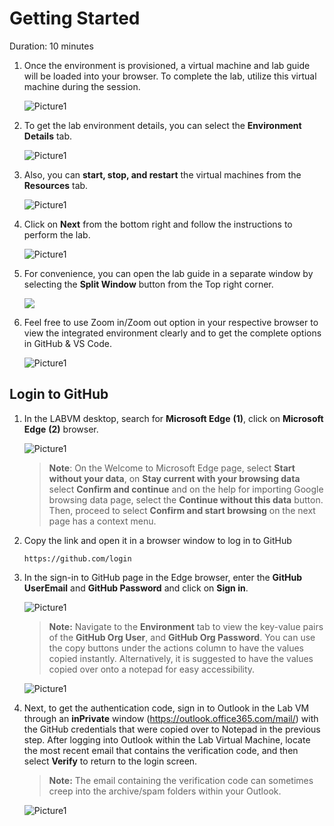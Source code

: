 # Getting Started

Duration: 10 minutes

1. Once the environment is provisioned, a virtual machine and lab guide will be loaded into your browser. To complete the lab, utilize this virtual machine during the session.
 
   ![Picture1](./images/gt1.1.png)

1. To get the lab environment details, you can select the **Environment Details** tab.

    ![Picture1](./images/2nd.png)

1. Also, you can **start, stop, and restart** the virtual machines from the **Resources** tab.

   ![Picture1](./images/gt3.png)     

1. Click on **Next** from the bottom right and follow the instructions to perform the lab.

     ![Picture1](./images/gt4.png ) 

1. For convenience, you can open the lab guide in a separate window by selecting the **Split Window** button from the Top right corner.

     ![](./images/splitwindows.png)

1. Feel free to use Zoom in/Zoom out option in your respective browser to view the integrated environment clearly and to get the complete options in GitHub & VS Code.

   ![Picture1](./images/resolution.png ) 

## Login to GitHub

1. In the LABVM desktop, search for **Microsoft Edge** **(1)**, click on **Microsoft Edge** **(2)** browser.

   ![Picture1](./images/Edge.png)

   >**Note**: On the Welcome to Microsoft Edge page, select  **Start without your data**, on **Stay current with your browsing data** select **Confirm and continue** and on the help for importing Google browsing data page, select the  **Continue without this data**  button. Then, proceed to select  **Confirm and start browsing**  on the next page
has a context menu.

1. Copy the link and open it in a browser window to log in to GitHub 

   ```
   https://github.com/login
   ```

2. In the sign-in to GitHub page in the Edge browser, enter the **GitHub UserEmail** and **GitHub Password** and click on **Sign in**.

   ![Picture1](./images/github.png)

   >**Note:** Navigate to the **Environment** tab to view the key-value pairs of the **GitHub Org User**, and **GitHub Org Password**. You can use the copy buttons under the actions column to have the values copied instantly. Alternatively, it is suggested to have the values copied over onto a notepad for easy accessibility. 

    ![Picture1](./images/2nd.png)

1. Next, to get the authentication code, sign in to Outlook in the Lab VM through an **inPrivate** window (https://outlook.office365.com/mail/) with the GitHub credentials that were copied over to Notepad in the previous step. After logging into Outlook within the Lab Virtual Machine, locate the most recent email that contains the verification code, and then select **Verify** to return to the login screen.

   >**Note:** The email containing the verification code can sometimes creep into the archive/spam folders within your Outlook.
   
   ![Picture1](./images/verify1.png)
